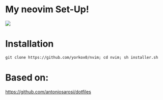 # My neovim Set-Up!

<img src="https://i.ibb.co/wY5rgVz/2021-11-04-223312-1920x1080-scrot.png" />

# Installation

```
git clone https://github.com/yorkox0/nvim; cd nvim; sh installer.sh
```
# Based on:

https://github.com/antoniosarosi/dotfiles
